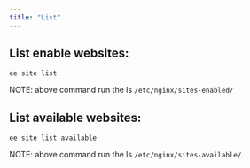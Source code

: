 ```yaml
---
title: "List"
---
```


## List enable websites:

	ee site list

NOTE: above command run the ls `/etc/nginx/sites-enabled/`

## List available websites:

	ee site list available

NOTE: above command run the ls `/etc/nginx/sites-available/`

